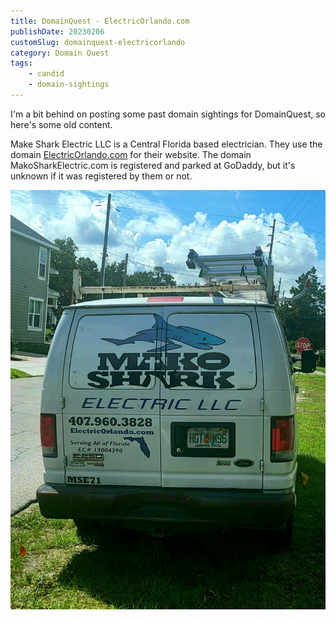 ```yaml
---
title: DomainQuest - ElectricOrlando.com
publishDate: 20230206
customSlug: domainquest-electricorlando
category: Domain Quest
tags:
    - candid
    - domain-sightings
---
```

I'm a bit behind on posting some past domain sightings for DomainQuest, so here's some old content. 

Make Shark Electric LLC is a Central Florida based electrician. They use the domain [ElectricOrlando.com](https://ElectricOrlando.com/) for their website. The domain MakoSharkElectric.com is registered and parked at GoDaddy, but it's unknown if it was registered by them or not. 

![](assets/mako-shark-electric.jpeg)